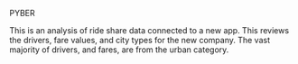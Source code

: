 PYBER

This is an analysis of ride share data connected to a new app.  This reviews the drivers, fare values, and city types for the new company.  The vast majority of drivers, and fares, are from the urban category.  